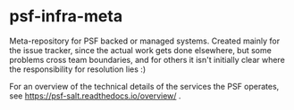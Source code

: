 # psf-infra-meta
Meta-repository for PSF backed or managed systems. Created mainly for the issue tracker,
since the actual work gets done elsewhere, but some problems cross team boundaries, and
for others it isn't initially clear where the responsibility for resolution lies :)

For an overview of the technical details of the services the PSF operates,
see https://psf-salt.readthedocs.io/overview/ .
